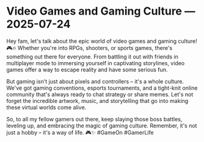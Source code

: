 # Video Games and Gaming Culture — 2025-07-24

Hey fam, let's talk about the epic world of video games and gaming culture! 🎮🔥 Whether you're into RPGs, shooters, or sports games, there's something out there for everyone. From battling it out with friends in multiplayer mode to immersing yourself in captivating storylines, video games offer a way to escape reality and have some serious fun.

But gaming isn't just about pixels and controllers – it's a whole culture. We've got gaming conventions, esports tournaments, and a tight-knit online community that's always ready to chat strategy or share memes. Let's not forget the incredible artwork, music, and storytelling that go into making these virtual worlds come alive.

So, to all my fellow gamers out there, keep slaying those boss battles, leveling up, and embracing the magic of gaming culture. Remember, it's not just a hobby – it's a way of life. 🎮✨ #GameOn #GamerLife